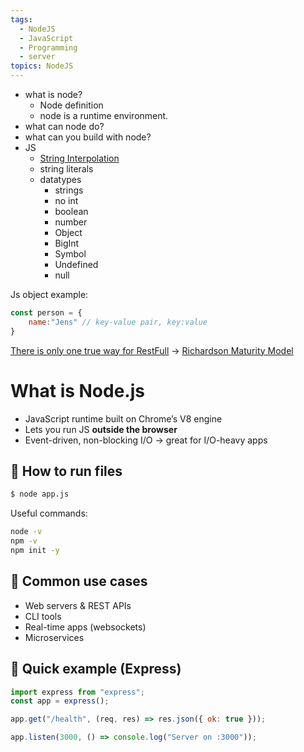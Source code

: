 ```yaml
---
tags:
  - NodeJS
  - JavaScript
  - Programming
  - server
topics: NodeJS
---
```

- what is node?
	- Node definition
	- node is a runtime environment.
- what can node do?
- what can you build with node?
- JS
	- [String Interpolation](https://github.com/KvasirSG/node-notes/blob/master/String%20Interpolation%20in%20js.md)
	- string literals
	- datatypes
		- strings
		- no int
		- boolean
		- number
		- Object
		- BigInt
		- Symbol
		- Undefined
		- null

Js object example:
```js
const person = {
	name:"Jens" // key-value pair, key:value
}
```

[There is only one true way for RestFull](https://en.wikipedia.org/wiki/Richardson_Maturity_Model) -> [Richardson Maturity Model](https://github.com/KvasirSG/node-notes/blob/master/Richardson%20Maturity%20Model.md)

# What is Node.js
- JavaScript runtime built on Chrome’s V8 engine
- Lets you run JS **outside the browser**
- Event-driven, non-blocking I/O → great for I/O-heavy apps
## 🔹 How to run files
```bash
$ node app.js
```
Useful commands:
```bash
node -v
npm -v
npm init -y
```
## 🔹 Common use cases
- Web servers & REST APIs
- CLI tools
- Real-time apps (websockets)
- Microservices
## 🔹 Quick example (Express)
```js
import express from "express";
const app = express();

app.get("/health", (req, res) => res.json({ ok: true }));

app.listen(3000, () => console.log("Server on :3000"));
```
